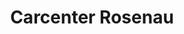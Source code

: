 ---
title: "Carcenter Rosenau"
url: /rosenau-am-sonntagberg/carcenter-rosenau/
shop: Autowerkstatt
---